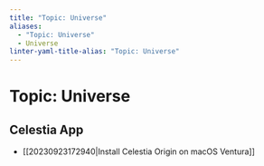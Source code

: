 ```yaml
---
title: "Topic: Universe"
aliases:
  - "Topic: Universe"
  - Universe
linter-yaml-title-alias: "Topic: Universe"
---
```


# Topic: Universe

## Celestia App

- [[20230923172940|Install Celestia Origin on macOS Ventura]]

